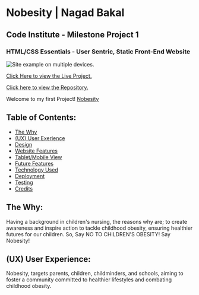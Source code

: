 # Nobesity | Nagad Bakal

## Code Institute - Milestone Project 1

### HTML/CSS Essentials - User Sentric, Static Front-End Website

![Site example on multiple devices.]()

[Click Here to view the Live Project.]()

[Click here to view the Repository.](_)

 Welcome to my first Project! [Nobesity](https://cbh-23.github.io/no-obesity/)

## Table of Contents:
 - [The Why](https://github.com/cbh23/noobesity#the-why)
 - [(UX) User Exerience](https://github.com/cbh23/noobesity#ux-user-experiance)
 - [Design](https://github.com/cbh23/noobesity#design)
 - [Website Features](https://github.com/cbh23/noobesity#web-features)
 - [Tablet/Mobile View](https://github.com/cbh23/noobesity#tablet-mobile-view)
 - [Future Features](https://github.com/cbh23/noobesity#future-features)
 - [Technology Used](https://github.com/cbh23/noobesity#technology-used)
 - [Deployment](https://github.com/cbh23/noobesity#deployment)
 - [Testing](https://github.com/cbh23/noobesity#testing)
 - [Credits](https://github.com/cbh23/noobesity#credits)


## The Why:
Having a background in children's nursing, the reasons why are; to create awareness and inspire action to tackle childhood obesity, ensuring healthier futures for our children. So, Say NO TO CHILDREN'S OBESITY! Say Nobesity!

## (UX) User Experience:
Nobesity, targets parents, children, childminders, and schools, aiming to foster a community committed to healthier lifestyles and combating childhood obesity.
